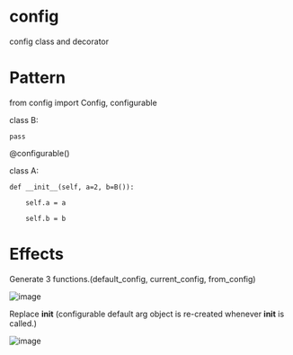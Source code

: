 # config
config class and decorator


# Pattern
from config import Config, configurable

class B:

    pass

@configurable()

class A:

    def __init__(self, a=2, b=B()):
    
        self.a = a
        
        self.b = b      
        
        
# Effects
Generate 3 functions.(default_config, current_config, from_config)

![image](https://user-images.githubusercontent.com/16496732/115883411-b5f26000-a488-11eb-8c59-0288ac67ba9c.png)

Replace __init__ (configurable default arg object is re-created whenever __init__ is called.)

![image](https://user-images.githubusercontent.com/16496732/117174672-ee8b2580-ae08-11eb-848a-27fe97a8f62f.png)
